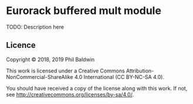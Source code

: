 # Eurorack buffered mult module

TODO: Description here

## Licence

Copyright © 2018, 2019 Phil Baldwin

This work is licensed under a Creative Commons Attribution-NonCommercial-ShareAlike 4.0 International (CC BY-NC-SA 4.0).

You should have received a copy of the license along with this work. If not, see <http://creativecommons.org/licenses/by-sa/4.0/>.
